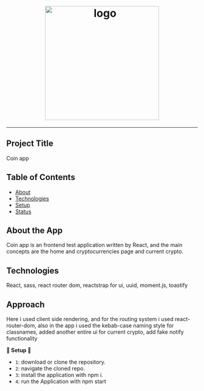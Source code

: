 <h1 align="center">

  <br>
  <img src="https://upload.wikimedia.org/wikipedia/commons/thumb/4/46/Bitcoin.svg/800px-Bitcoin.svg.png" alt="logo" title="logo" width="300">
  <br>
</h1>


<hr />



## Project Title

Coin app

## Table of Contents

<!-- START doctoc generated TOC please keep comment here to allow auto update -->
<!-- DON'T EDIT THIS SECTION, INSTEAD RE-RUN doctoc TO UPDATE -->

- [About](#About)
- [Technologies](#Technologies)
- [Setup](#setup)
- [Status](#status)


## About the App

Coin app is an frontend test application written by React, and the main concepts are the home and cryptocurrencies page and current crypto.

## Technologies

React, sass, react router dom, reactstrap for ui, uuid, moment.js, toastify

## Approach

Here i used client side rendering, and for the routing system i used react-router-dom, also in the app i used the kebab-case naming style for classnames, added another entire ui for current crypto, add fake notify functionality

**🚨 Setup 🚨**

- `1`: download or clone the repository.
- `2`: navigate the cloned repo.
- `3`: install the application with npm i.
- `4`: run the Application with npm start
